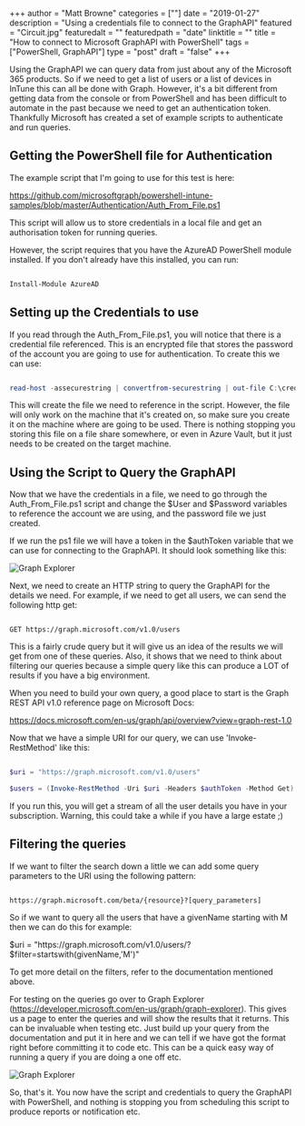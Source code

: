 +++
author = "Matt Browne"
categories = [""]
date = "2019-01-27"
description = "Using a credentials file to connect to the GraphAPI"
featured = "Circuit.jpg"
featuredalt = ""
featuredpath = "date"
linktitle = ""
title = "How to connect to Microsoft GraphAPI with PowerShell"
tags = ["PowerShell, GraphAPI"]
type = "post"
draft = "false"
+++



Using the GraphAPI we can query data from just about any of the Microsoft 365 products.  So if we need to get a list of users or a list of devices in InTune this can all be done with Graph.  However, it's a bit different from getting data from the console or from PowerShell and has been difficult to automate in the past because we need to get an authentication token.  Thankfully Microsoft has created a set of example scripts to authenticate and run queries.

 

## Getting the PowerShell file for Authentication

 

The example script that I'm going to use for this test is here:

 

https://github.com/microsoftgraph/powershell-intune-samples/blob/master/Authentication/Auth_From_File.ps1

 

This script will allow us to store credentials in a local file and get an authorisation token for running queries.

 

However, the script requires that you have the AzureAD PowerShell module installed.  If you don't already have this installed, you can run:

 

```PowerShell

Install-Module AzureAD

```

 

## Setting up the Credentials to use

 

If you read through the Auth_From_File.ps1, you will notice that there is a credential file referenced.  This is an encrypted file that stores the password of the account you are going to use for authentication.  To create this we can use:

 

```PowerShell

read-host -assecurestring | convertfrom-securestring | out-file C:\cred.txt

```
 

This will create the file we need to reference in the script.  However, the file will only work on the machine that it's created on, so make sure you create it on the machine where are going to be used.  There is nothing stopping you storing this file on a file share somewhere, or even in Azure Vault, but it just needs to be created on the target machine.
 

## Using the Script to Query the GraphAPI

 

Now that we have the credentials in a file, we need to go through the Auth_From_File.ps1 script and change the $User and $Password variables to reference the account we are using, and the password file we just created.

 

If we run the ps1 file we will have a token in the $authToken variable that we can use for connecting to the GraphAPI.  It should look something like this:

![Graph Explorer](/img/2019/01/GraphExplorer03.jpg)

 

Next, we need to create an HTTP string to query the GraphAPI for the details we need.  For example, if we need to get all users, we can send the following http get:


```

GET https://graph.microsoft.com/v1.0/users

```
This is a fairly crude query but it will give us an idea of the results we will get from one of these queries.  Also, it shows that we need to think about filtering our queries because a simple query like this can produce a LOT of results if you have a big environment.
 

When you need to build your own query, a good place to start is the Graph REST API v1.0 reference page on Microsoft Docs:

https://docs.microsoft.com/en-us/graph/api/overview?view=graph-rest-1.0


Now that we have a simple URI for our query, we can use 'Invoke-RestMethod' like this:
 

```PowerShell

$uri = "https://graph.microsoft.com/v1.0/users"

$users = (Invoke-RestMethod -Uri $uri -Headers $authToken -Method Get).Value

```
 

If you run this, you will get a stream of all the user details you have in your subscription.  Warning, this could take a while if you have a large estate ;)
 

## Filtering the queries


If we want to filter the search down a little we can add some query parameters to the URI using the following pattern:


```

https://graph.microsoft.com/beta/{resource}?[query_parameters]

```

 

So if we want to query all the users that have a givenName starting with M then we can do this for example:

 

$uri = "https://graph.microsoft.com/v1.0/users/?$filter=startswith(givenName,'M')"

 

To get more detail on the filters, refer to the documentation mentioned above.

 

For testing on the queries go over to Graph Explorer (https://developer.microsoft.com/en-us/graph/graph-explorer).  This gives us a page to enter the queries and will show the results that it returns.  This can be invaluable when testing etc.  Just build up your query from the documentation and put it in here and we can tell if we have got the format right before committing it to code etc.  This can be a quick easy way of running a query if you are doing a one off etc.

 
![Graph Explorer](/img/2019/01/GraphExplorer01.jpg)
 
So, that's it.  You now have the script and credentials to query the GraphAPI with PowerShell, and nothing is stopping you from scheduling this script to produce reports or notification etc.  
 